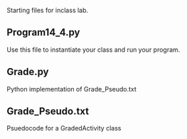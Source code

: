 Starting files for inclass lab.

## Program14_4.py

Use this file to instantiate your class and run your program.

## Grade.py

Python implementation of Grade_Pseudo.txt

## Grade_Pseudo.txt

Psuedocode for a GradedActivity class
